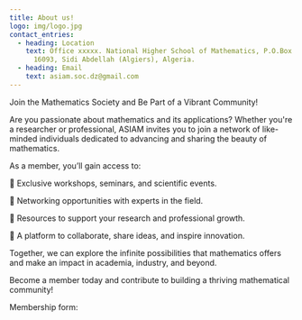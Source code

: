 ```yaml
---
title: About us!
logo: img/logo.jpg
contact_entries:
  - heading: Location
    text: Office xxxxx. National Higher School of Mathematics, P.O.Box 75, Mahelma
      16093, Sidi Abdellah (Algiers), Algeria.
  - heading: Email
    text: asiam.soc.dz@gmail.com
---
```

Join the Mathematics Society and Be Part of a Vibrant Community!

Are you passionate about mathematics and its applications? Whether you're a researcher or professional, ASIAM invites you to join a network of like-minded individuals dedicated to advancing and sharing the beauty of mathematics.

As a member, you’ll gain access to:

🔹 Exclusive workshops, seminars, and scientific events.

🔹 Networking opportunities with experts in the field.

🔹 Resources to support your research and professional growth.

🔹 A platform to collaborate, share ideas, and inspire innovation.

Together, we can explore the infinite possibilities that mathematics offers and make an impact in academia, industry, and beyond.

Become a member today and contribute to building a thriving mathematical community!

Membership form: